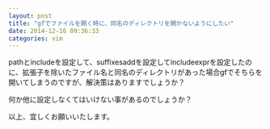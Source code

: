 ```yaml
---
layout: post
title: "gfでファイルを開く時に、同名のディレクトリを開かないようにしたい"
date: 2014-12-16 09:36:33
categories: vim
---
```

<p>pathとincludeを設定して、suffixesaddを設定してincludeexprを設定したのに、拡張子を除いたファイル名と同名のディレクトリがあった場合gfでそちらを開いてしまうのですが、解決策はありますでしょうか？</p>

<p>何か他に設定しなくてはいけない事があるのでしょうか？</p>

<p>以上、宜しくお願いいたします。</p>
